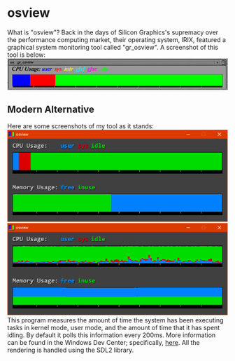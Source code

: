 # osview

What is "osview"? Back in the days of Silicon Graphics's supremacy over
the performance computing market, their operating system, IRIX, featured
a graphical system monitoring tool called "gr_osview". A screenshot of this
tool is below: <br/>
![Screenshot of gr_osview](screenshots/gr_osview.gif)
<br/>

## Modern Alternative

Here are some screenshots of my tool as it stands: <br/>
![Screenshot of osview](screenshots/prev.png)
<br/>
![Screenshot of osview](screenshots/prev2.png)
<br/>
This program measures the amount of time the system has been executing tasks in kernel mode, user mode, and the amount of time that it has spent idling. By default it polls this information every 200ms. More information can be found in the Windows Dev Center; specifically, [here](https://docs.microsoft.com/en-us/windows/win32/api/processthreadsapi/nf-processthreadsapi-getsystemtimes). All the rendering is handled using the SDL2 library.

